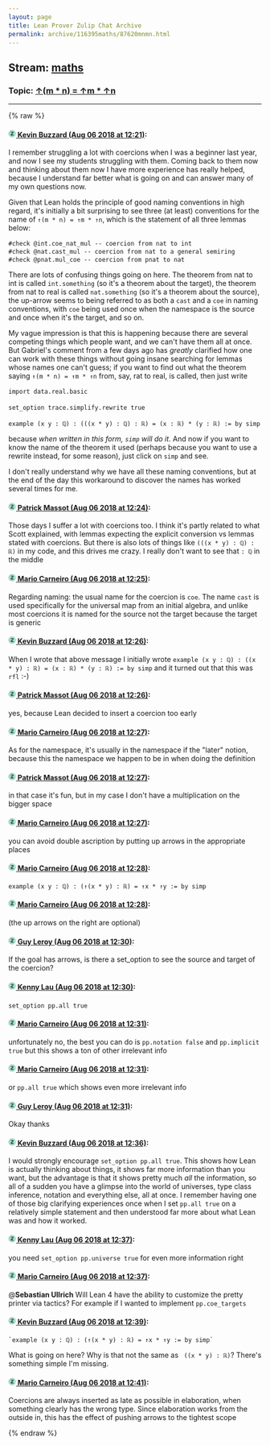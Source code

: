 ```yaml
---
layout: page
title: Lean Prover Zulip Chat Archive 
permalink: archive/116395maths/87620mnmn.html
---
```


## Stream: [maths](index.html)
### Topic: [↑(m * n) = ↑m * ↑n](87620mnmn.html)

---


{% raw %}
#### [![Click to go to Zulip](../../assets/img/zulip2.png) Kevin Buzzard (Aug 06 2018 at 12:21)](https://leanprover.zulipchat.com/#narrow/stream/116395-maths/topic/%E2%86%91%28m%20%2A%20n%29%20%3D%20%E2%86%91m%20%2A%20%E2%86%91n/near/130969577):
I remember struggling a lot with coercions when I was a beginner last year, and now I see my students struggling with them. Coming back to them now and thinking about them now I have more experience has really helped, because I understand far better what is going on and can answer many of my own questions now. 

Given that Lean holds the principle of good naming conventions in high regard, it's initially a bit surprising to see three (at least) conventions for the name of `↑(m * n) = ↑m * ↑n`, which is the statement of all three lemmas below:

```lean
#check @int.coe_nat_mul -- coercion from nat to int
#check @nat.cast_mul -- coercion from nat to a general semiring
#check @pnat.mul_coe -- coercion from pnat to nat
```

There are lots of confusing things going on here. The theorem from nat to int is called `int.something` (so it's a theorem about the target), the theorem from nat to real is called `nat.something` (so it's a theorem about the source), the up-arrow seems to being referred to as both a `cast` and a `coe` in naming conventions, with `coe` being used once when the namespace is the source and once when it's the target, and so on.

My vague impression is that this is happening because there are several competing things which people want, and we can't have them all at once. But Gabriel's comment from a few days ago has *greatly* clarified how one can work with these things without going insane searching for lemmas whose names one can't guess; if you want to find out what the theorem saying `↑(m * n) = ↑m * ↑n` from, say, rat to real, is called, then just write

```lean
import data.real.basic

set_option trace.simplify.rewrite true

example (x y : ℚ) : (((x * y) : ℚ) : ℝ) = (x : ℝ) * (y : ℝ) := by simp
```

because *when written in this form, `simp` will do it*. And now if you want to know the name of the theorem it used (perhaps because you want to use a rewrite instead, for some reason), just click on `simp` and see. 

I don't really understand why we have all these naming conventions, but at the end of the day this workaround to discover the names has worked several times for me.

#### [![Click to go to Zulip](../../assets/img/zulip2.png) Patrick Massot (Aug 06 2018 at 12:24)](https://leanprover.zulipchat.com/#narrow/stream/116395-maths/topic/%E2%86%91%28m%20%2A%20n%29%20%3D%20%E2%86%91m%20%2A%20%E2%86%91n/near/130969700):
Those days  I suffer a lot with coercions too. I think it's partly related to what Scott explained, with lemmas expecting the explicit conversion vs lemmas stated with coercions. But there is also lots of things like `(((x * y) : ℚ) : ℝ)` in my code, and this drives me crazy. I really don't want to see that `: ℚ` in the middle

#### [![Click to go to Zulip](../../assets/img/zulip2.png) Mario Carneiro (Aug 06 2018 at 12:25)](https://leanprover.zulipchat.com/#narrow/stream/116395-maths/topic/%E2%86%91%28m%20%2A%20n%29%20%3D%20%E2%86%91m%20%2A%20%E2%86%91n/near/130969712):
Regarding naming: the usual name for the coercion is `coe`. The name `cast` is used specifically for the universal map from an initial algebra, and unlike most coercions it is named for the source not the target because the target is generic

#### [![Click to go to Zulip](../../assets/img/zulip2.png) Kevin Buzzard (Aug 06 2018 at 12:26)](https://leanprover.zulipchat.com/#narrow/stream/116395-maths/topic/%E2%86%91%28m%20%2A%20n%29%20%3D%20%E2%86%91m%20%2A%20%E2%86%91n/near/130969770):
When I wrote that above message I initially wrote `example (x y : ℚ) : ((x * y) : ℝ) = (x : ℝ) * (y : ℝ) := by simp` and it turned out that this was `rfl` :-)

#### [![Click to go to Zulip](../../assets/img/zulip2.png) Patrick Massot (Aug 06 2018 at 12:26)](https://leanprover.zulipchat.com/#narrow/stream/116395-maths/topic/%E2%86%91%28m%20%2A%20n%29%20%3D%20%E2%86%91m%20%2A%20%E2%86%91n/near/130969780):
yes, because Lean decided to insert a coercion too early

#### [![Click to go to Zulip](../../assets/img/zulip2.png) Mario Carneiro (Aug 06 2018 at 12:27)](https://leanprover.zulipchat.com/#narrow/stream/116395-maths/topic/%E2%86%91%28m%20%2A%20n%29%20%3D%20%E2%86%91m%20%2A%20%E2%86%91n/near/130969788):
As for the namespace, it's usually in the namespace if the "later" notion, because this the namespace we happen to be in when doing the definition

#### [![Click to go to Zulip](../../assets/img/zulip2.png) Patrick Massot (Aug 06 2018 at 12:27)](https://leanprover.zulipchat.com/#narrow/stream/116395-maths/topic/%E2%86%91%28m%20%2A%20n%29%20%3D%20%E2%86%91m%20%2A%20%E2%86%91n/near/130969793):
in that case it's fun, but in my case I don't have a multiplication on the bigger space

#### [![Click to go to Zulip](../../assets/img/zulip2.png) Mario Carneiro (Aug 06 2018 at 12:27)](https://leanprover.zulipchat.com/#narrow/stream/116395-maths/topic/%E2%86%91%28m%20%2A%20n%29%20%3D%20%E2%86%91m%20%2A%20%E2%86%91n/near/130969799):
you can avoid double ascription by putting up arrows in the appropriate places

#### [![Click to go to Zulip](../../assets/img/zulip2.png) Mario Carneiro (Aug 06 2018 at 12:28)](https://leanprover.zulipchat.com/#narrow/stream/116395-maths/topic/%E2%86%91%28m%20%2A%20n%29%20%3D%20%E2%86%91m%20%2A%20%E2%86%91n/near/130969854):
```
example (x y : ℚ) : (↑(x * y) : ℝ) = ↑x * ↑y := by simp
```

#### [![Click to go to Zulip](../../assets/img/zulip2.png) Mario Carneiro (Aug 06 2018 at 12:28)](https://leanprover.zulipchat.com/#narrow/stream/116395-maths/topic/%E2%86%91%28m%20%2A%20n%29%20%3D%20%E2%86%91m%20%2A%20%E2%86%91n/near/130969871):
(the up arrows on the right are optional)

#### [![Click to go to Zulip](../../assets/img/zulip2.png) Guy Leroy (Aug 06 2018 at 12:30)](https://leanprover.zulipchat.com/#narrow/stream/116395-maths/topic/%E2%86%91%28m%20%2A%20n%29%20%3D%20%E2%86%91m%20%2A%20%E2%86%91n/near/130969961):
If the goal has arrows, is there a set_option to see the source and target of the coercion?

#### [![Click to go to Zulip](../../assets/img/zulip2.png) Kenny Lau (Aug 06 2018 at 12:30)](https://leanprover.zulipchat.com/#narrow/stream/116395-maths/topic/%E2%86%91%28m%20%2A%20n%29%20%3D%20%E2%86%91m%20%2A%20%E2%86%91n/near/130969969):
`set_option pp.all true`

#### [![Click to go to Zulip](../../assets/img/zulip2.png) Mario Carneiro (Aug 06 2018 at 12:31)](https://leanprover.zulipchat.com/#narrow/stream/116395-maths/topic/%E2%86%91%28m%20%2A%20n%29%20%3D%20%E2%86%91m%20%2A%20%E2%86%91n/near/130969985):
unfortunately no, the best you can do is `pp.notation false` and `pp.implicit true` but this shows a ton of other irrelevant info

#### [![Click to go to Zulip](../../assets/img/zulip2.png) Mario Carneiro (Aug 06 2018 at 12:31)](https://leanprover.zulipchat.com/#narrow/stream/116395-maths/topic/%E2%86%91%28m%20%2A%20n%29%20%3D%20%E2%86%91m%20%2A%20%E2%86%91n/near/130969993):
or `pp.all true` which shows even more irrelevant info

#### [![Click to go to Zulip](../../assets/img/zulip2.png) Guy Leroy (Aug 06 2018 at 12:31)](https://leanprover.zulipchat.com/#narrow/stream/116395-maths/topic/%E2%86%91%28m%20%2A%20n%29%20%3D%20%E2%86%91m%20%2A%20%E2%86%91n/near/130969995):
Okay thanks

#### [![Click to go to Zulip](../../assets/img/zulip2.png) Kevin Buzzard (Aug 06 2018 at 12:36)](https://leanprover.zulipchat.com/#narrow/stream/116395-maths/topic/%E2%86%91%28m%20%2A%20n%29%20%3D%20%E2%86%91m%20%2A%20%E2%86%91n/near/130970238):
I would strongly encourage `set_option pp.all true`. This shows how Lean is actually thinking about things, it shows far more information than you want, but the advantage is that it shows pretty much *all* the information, so all of a sudden you have a glimpse into the world of universes, type class inference, notation and everything else, all at once. I remember having one of those big clarifying experiences once when I set `pp.all true` on a relatively simple statement and then understood far more about what Lean was and how it worked.

#### [![Click to go to Zulip](../../assets/img/zulip2.png) Kenny Lau (Aug 06 2018 at 12:37)](https://leanprover.zulipchat.com/#narrow/stream/116395-maths/topic/%E2%86%91%28m%20%2A%20n%29%20%3D%20%E2%86%91m%20%2A%20%E2%86%91n/near/130970261):
you need `set_option pp.universe true` for even more information right

#### [![Click to go to Zulip](../../assets/img/zulip2.png) Mario Carneiro (Aug 06 2018 at 12:37)](https://leanprover.zulipchat.com/#narrow/stream/116395-maths/topic/%E2%86%91%28m%20%2A%20n%29%20%3D%20%E2%86%91m%20%2A%20%E2%86%91n/near/130970264):
@**Sebastian Ullrich** Will Lean 4 have the ability to customize the pretty printer via tactics? For example if I wanted to implement `pp.coe_targets`

#### [![Click to go to Zulip](../../assets/img/zulip2.png) Kevin Buzzard (Aug 06 2018 at 12:39)](https://leanprover.zulipchat.com/#narrow/stream/116395-maths/topic/%E2%86%91%28m%20%2A%20n%29%20%3D%20%E2%86%91m%20%2A%20%E2%86%91n/near/130970364):
```quote
`example (x y : ℚ) : (↑(x * y) : ℝ) = ↑x * ↑y := by simp`
```
What is going on here? Why is that not the same as ` ((x * y) : ℝ)`? There's something simple I'm missing.

#### [![Click to go to Zulip](../../assets/img/zulip2.png) Mario Carneiro (Aug 06 2018 at 12:41)](https://leanprover.zulipchat.com/#narrow/stream/116395-maths/topic/%E2%86%91%28m%20%2A%20n%29%20%3D%20%E2%86%91m%20%2A%20%E2%86%91n/near/130970460):
Coercions are always inserted as late as possible in elaboration, when something clearly has the wrong type. Since elaboration works from the outside in, this has the effect of pushing arrows to the tightest scope


{% endraw %}
